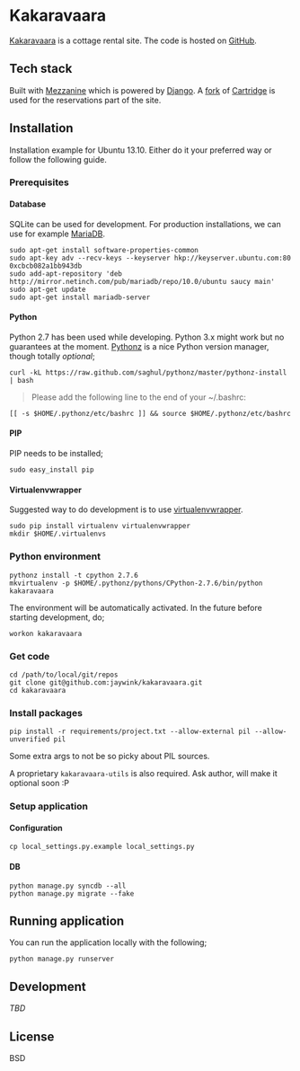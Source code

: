 # Kakaravaara

[Kakaravaara](https://kakaravaara.fi) is a cottage rental site. The code is hosted on [GitHub](https://github.com/jaywink/kakaravaara).

## Tech stack

Built with [Mezzanine](https://github.com/stephenmcd/mezzanine) which is powered by [Django](https://www.djangoproject.com/). A [fork](https://github.com/jaywink/cartridge-reservable) of [Cartridge](https://github.com/stephenmcd/cartridge) is used for the reservations part of the site.

## Installation

Installation example for Ubuntu 13.10. Either do it your preferred way or follow the following guide.

### Prerequisites

#### Database

SQLite can be used for development. For production installations, we can use for example [MariaDB](https://mariadb.org/).

```
sudo apt-get install software-properties-common
sudo apt-key adv --recv-keys --keyserver hkp://keyserver.ubuntu.com:80 0xcbcb082a1bb943db
sudo add-apt-repository 'deb http://mirror.netinch.com/pub/mariadb/repo/10.0/ubuntu saucy main'
sudo apt-get update
sudo apt-get install mariadb-server
```

#### Python

Python 2.7 has been used while developing. Python 3.x might work but no guarantees at the moment. [Pythonz](https://github.com/saghul/pythonz) is a nice Python version manager, though totally *optional*;

`curl -kL https://raw.github.com/saghul/pythonz/master/pythonz-install | bash`

> Please add the following line to the end of your ~/.bashrc:

`[[ -s $HOME/.pythonz/etc/bashrc ]] && source $HOME/.pythonz/etc/bashrc`

#### PIP

PIP needs to be installed;

`sudo easy_install pip`

#### Virtualenvwrapper

Suggested way to do development is to use [virtualenvwrapper](https://pypi.python.org/pypi/virtualenvwrapper).

```
sudo pip install virtualenv virtualenvwrapper
mkdir $HOME/.virtualenvs
```

### Python environment

```
pythonz install -t cpython 2.7.6
mkvirtualenv -p $HOME/.pythonz/pythons/CPython-2.7.6/bin/python kakaravaara
```

The environment will be automatically activated. In the future before starting development, do;

`workon kakaravaara`

### Get code

```
cd /path/to/local/git/repos
git clone git@github.com:jaywink/kakaravaara.git
cd kakaravaara
```

### Install packages

`pip install -r requirements/project.txt --allow-external pil --allow-unverified pil`

Some extra args to not be so picky about PIL sources.

A proprietary `kakaravaara-utils` is also required. Ask author, will make it optional soon :P

### Setup application

#### Configuration

`cp local_settings.py.example local_settings.py`

#### DB

```
python manage.py syncdb --all
python manage.py migrate --fake
```

## Running application

You can run the application locally with the following;

`python manage.py runserver`

## Development

*TBD*

## License

BSD
